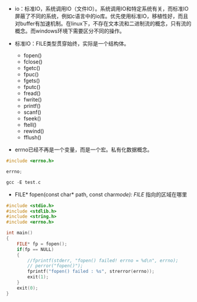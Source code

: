 * io：标准IO，系统调用IO（文件IO）。系统调用IO和特定系统有关，而标准IO屏蔽了不同的系统，例如c语言中的io库。优先使用标准IO，移植性好，而且对buffer有加速机制。在linux下，不存在文本流和二进制流的概念，只有流的概念。而windows环境下需要区分不同的操作。

* 标准IO：FILE类型贯穿始终，实际是一个结构体。
    * fopen()
    * fclose()
    * fgetc()
    * fpuc()
    * fgets()
    * fputc()
    * fread()
    * fwrite()
    * printf()
    * scanf()
    * fseek()
    * ftell()
    * rewind()
    * fflush()

* errno已经不再是一个变量，而是一个宏。私有化数据概念。
```c
#include <errno.h>

errno;

gcc -E test.c

```

* FILE* fopen(const char* path, const char*mode): FILE* 指向的区域在哪里
```c
#include <stdio.h>
#include <stdlib.h>
#include <string.h>
#include <errno.h>

int main() 
{
    FILE* fp = fopen();
    if(fp == NULL) 
    {
        //fprintf(stderr, "fopen() failed! errno = %d\n", errno);
        // perror("fopen()");
        fprintf("fopen() failed : %s", strerror(errno));
        exit(1);
    }
    exit(0);
}
```